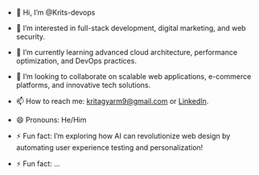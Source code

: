 - 👋 Hi, I’m @Krits-devops  
- 👀 I’m interested in full-stack development, digital marketing, and web security.  
- 🌱 I’m currently learning advanced cloud architecture, performance optimization, and DevOps practices.  
- 💞️ I’m looking to collaborate on scalable web applications, e-commerce platforms, and innovative tech solutions.  
- 📫 How to reach me: [kritagyarm9@gmail.com](mailto:kritagyarm9@gmail.com) or [LinkedIn](https://www.linkedin.com/in/kritagya-mishra-95169a142/).  
- 😄 Pronouns: He/Him  
- ⚡ Fun fact: I’m exploring how AI can revolutionize web design by automating user experience testing and personalization!  

- ⚡ Fun fact: ...

<!---
Krits-devops/Krits-devops is a ✨ special ✨ repository because its `README.md` (this file) appears on your GitHub profile.
You can click the Preview link to take a look at your changes.
--->
